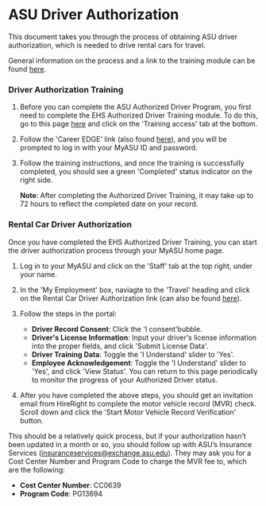 # ASU Driver Authorization

This document takes you through the process of obtaining ASU driver authorization, which is needed to drive rental cars for travel.

General information on the process and a link to the training module can be found [here](https://cfo.asu.edu/defensive-driving-training). 

### Driver Authorization Training

1. Before you can complete the ASU Authorized Driver Program, you first need to complete the EHS Authorized Driver Training module. To do this, go to this page [here](https://cfo.asu.edu/defensive-driving-training) and click on the 'Training access' tab at the bottom. 

2. Follow the 'Career EDGE' link (also found [here](https://asu.csod.com/ui/lms-learning-details/app/curriculum/cf857f28-f55a-4a44-8b5a-db59dd7f439a)), and you will be prompted to log in with your MyASU ID and password. 

3. Follow the training instructions, and once the training is successfully completed, you should see a green 'Completed' status indicator on the right side.

    **Note**: After completing the Authorized Driver Training, it may take up to 72 hours to reflect the completed date on your record.

### Rental Car Driver Authorization
Once you have completed the EHS Authorized Driver Training, you can start the driver authorization process through your MyASU home page.

1. Log in to your MyASU and click on the 'Staff' tab at the top right, under your name.

2. In the 'My Employment' box, naviagte to the 'Travel' heading and click on the Rental Car Driver Authorization link (can also be found [here](https://www.asu.edu/go/authorizeddriver)). 

3. Follow the steps in the portal:
    - **Driver Record Consent**: Click the 'I consent'bubble.
    - **Driver's License Information**: Input your driver's license information into the proper fields, and click 'Submit License Data'.
    - **Driver Training Data**: Toggle the 'I Understand' slider to 'Yes'.
    - **Employee Acknowledgement**: Toggle the 'I Understand' slider to 'Yes', and click 'View Status'. You can return to this page periodically to monitor the progress of your Authorized Driver status.

4. After you have completed the above steps, you should get an invitation email from HireRight to complete the motor vehicle record (MVR) check. Scroll down and click the 'Start Motor Vehicle Record Verification' button. 



This should be a relatively quick process, but if your authorization hasn’t been updated in a month or so, you should follow up with ASU’s Insurance Services ([insuranceservices@exchange.asu.edu](insuranceservices@exchange.asu.edu)). They may ask you for a Cost Center Number and Program Code to charge the MVR fee to, which are the following:
- **Cost Center Number**: CC0639
- **Program Code**: PG13694
